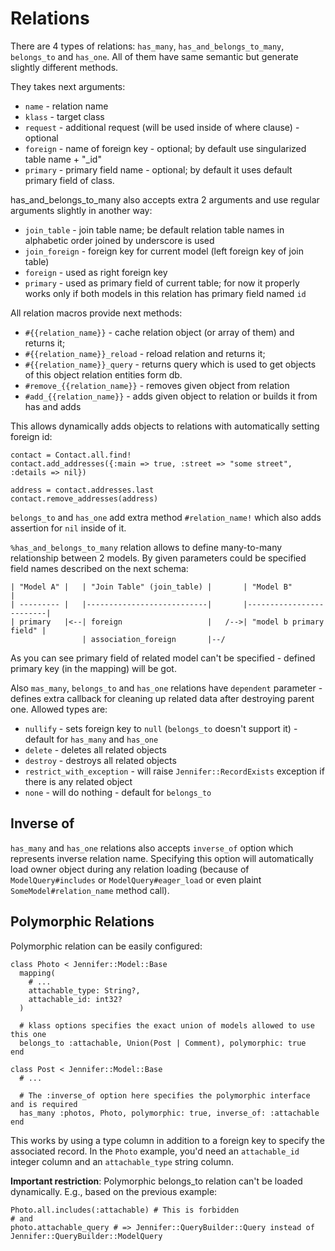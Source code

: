 # Relations

There are 4 types of relations: `has_many`, `has_and_belongs_to_many`, `belongs_to` and `has_one`. All of them have same semantic but generate slightly different methods.

They takes next arguments:

- `name` - relation name
- `klass` - target class
- `request` - additional request (will be used inside of where clause) - optional
- `foreign` - name of foreign key - optional; by default use singularized table name + "_id"
- `primary` - primary field name - optional;  by default it uses default primary field of class.

has_and_belongs_to_many also accepts extra 2 arguments and use regular arguments slightly in another way:

- `join_table` - join table name; be default relation table names in alphabetic order joined by underscore is used
- `join_foreign` - foreign key for current model (left foreign key of join table)
- `foreign` - used as right foreign key
- `primary` - used as primary field of current table; for now it properly works only if both models in this relation has primary field named `id`

All relation macros provide next methods:

- `#{{relation_name}}` - cache relation object (or array of them) and returns it;
- `#{{relation_name}}_reload` - reload relation and returns it;
- `#{{relation_name}}_query` - returns query which is used to get objects of this object relation entities form db.
- `#remove_{{relation_name}}` - removes given object from relation
- `#add_{{relation_name}}` - adds given object to relation or builds it from has and adds

This allows dynamically adds objects to relations with automatically setting foreign id:

```crystal
contact = Contact.all.find!
contact.add_addresses({:main => true, :street => "some street", :details => nil})

address = contact.addresses.last
contact.remove_addresses(address)
```

`belongs_to` and `has_one` add extra method `#relation_name!` which also adds assertion for `nil` inside of it.

`%has_and_belongs_to_many` relation allows to define many-to-many relationship between 2 models. By given parameters could be specified field names described on the next schema:

```text
| "Model A" |   | "Join Table" (join_table) |       | "Model B"               |
| --------- |   |---------------------------|       |-------------------------|
| primary   |<--| foreign                   |   /-->| "model b primary field" |
                | association_foreign       |--/
```

As you can see primary field of related model can't be specified - defined primary key (in the mapping) will be got.

Also `mas_many`, `belongs_to` and `has_one` relations have `dependent` parameter - defines extra callback for cleaning up related data after destroying parent one. Allowed types are:

- `nullify` - sets foreign key to `null` (`belongs_to` doesn't support it) - default for `has_many` and `has_one`
- `delete` - deletes all related objects
- `destroy` - destroys all related objects
- `restrict_with_exception` - will raise `Jennifer::RecordExists` exception if there is any related object
- `none` - will do nothing - default for `belongs_to`

## Inverse of

`has_many` and `has_one` relations also accepts `inverse_of` option which represents inverse relation name. Specifying this option will automatically load owner object during any relation loading (because of `ModelQuery#includes` or `ModelQuery#eager_load` or even plaint `SomeModel#relation_name` method call).

## Polymorphic Relations

Polymorphic relation can be easily configured:

```crystal
class Photo < Jennifer::Model::Base
  mapping(
    # ...
    attachable_type: String?,
    attachable_id: int32?
  )

  # klass options specifies the exact union of models allowed to use this one
  belongs_to :attachable, Union(Post | Comment), polymorphic: true
end

class Post < Jennifer::Model::Base
  # ...

  # The :inverse_of option here specifies the polymorphic interface and is required
  has_many :photos, Photo, polymorphic: true, inverse_of: :attachable
end
```

This works by using a type column in addition to a foreign key to specify the associated record. In the `Photo` example, you'd need an `attachable_id` integer column and an `attachable_type` string column.

**Important restriction**: Polymorphic belongs_to relation can't be loaded dynamically. E.g., based on the previous example:

```crystal
Photo.all.includes(:attachable) # This is forbidden
# and
photo.attachable_query # => Jennifer::QueryBuilder::Query instead of Jennifer::QueryBuilder::ModelQuery
```
